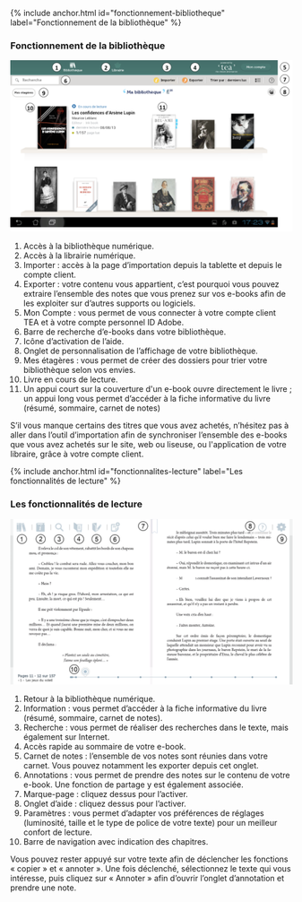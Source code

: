 {% include anchor.html id="fonctionnement-bibliotheque" label="Fonctionnement de la bibliothèque" %}

### Fonctionnement de la bibliothèque

![](/images/lire-tablette-Android-1.png)

1. Accès à la bibliothèque numérique.
2. Accès à la librairie numérique.
3. Importer : accès à la page d’importation depuis la tablette et depuis le compte client.
4. Exporter : votre contenu vous appartient, c’est pourquoi vous pouvez extraire l’ensemble des notes que vous prenez sur vos e-books afin de les exploiter sur d’autres supports ou logiciels.
5. Mon Compte : vous permet de vous connecter à votre compte client TEA et à votre compte personnel ID Adobe.
6. Barre de recherche d’e-books dans votre bibliothèque.
7. Icône d’activation de l’aide.
8. Onglet de personnalisation de l’affichage de votre bibliothèque.
9. Mes étagères : vous permet de créer des dossiers pour trier votre bibliothèque selon vos envies.
10. Livre en cours de lecture.
11. Un appui court sur la couverture d'un e-book ouvre directement le livre ; un appui long vous permet d’accéder à la fiche informative du livre (résumé, sommaire, carnet de notes)

<div class="protip"><p>S’il vous manque certains des titres que vous avez achetés, n’hésitez pas à aller dans l’outil d’importation afin de synchroniser l’ensemble des e-books que vous avez achetés sur le site, web ou liseuse, ou l'application de votre libraire, grâce à votre compte client.</p></div>

{% include anchor.html id="fonctionnalites-lecture" label="Les fonctionnalités de lecture" %}

### Les fonctionnalités de lecture

![](/images/lire-tablette-Android-2.png)

1. Retour à la bibliothèque numérique.
2. Information : vous permet d’accéder à la fiche informative du livre (résumé, sommaire, carnet de notes).
3. Recherche : vous permet de réaliser des recherches dans le texte, mais également sur Internet.
4. Accès rapide au sommaire de votre e-book.
5. Carnet de notes : l’ensemble de vos notes sont réunies dans votre carnet. Vous pouvez notamment les exporter depuis cet onglet.
6. Annotations : vous permet de prendre des notes sur le contenu de votre e-book. Une fonction de partage y est également associée.
7. Marque-page : cliquez dessus pour l’activer.
8. Onglet d’aide : cliquez dessus pour l’activer.
9. Paramètres : vous permet d’adapter vos préférences de réglages (luminosité, taille et le type de police de votre texte) pour un meilleur confort de lecture.
10. Barre de navigation avec indication des chapitres.

<div class="protip"><p>Vous pouvez rester appuyé sur votre texte afin de déclencher les fonctions « copier » et « annoter ». Une fois déclenché, sélectionnez le texte qui vous intéresse, puis cliquez sur « Annoter » afin d’ouvrir l’onglet d’annotation et prendre une note.</p></div>
